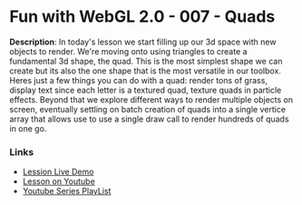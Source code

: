 # Fun with WebGL 2.0 - 007 - Quads

**Description**:
In today's lesson we start filling up our 3d space with new objects to render. We're moving onto using triangles to create a fundamental 3d shape, the quad.  This is the most simplest shape we can create but its also the one shape that is the most versatile in our toolbox. Heres just a few things you can do with a quad: render tons of grass,  display text since each letter is a textured quad, texture quads in particle effects. Beyond that we explore different ways to render multiple objects on screen, eventually settling on batch creation of quads into a single vertice array that allows use to use a single draw call to render hundreds of quads in one go.

### Links
* [Lession Live Demo](http://rawgit.com/sketchpunk/FunWithWebGL2/master/lesson_007/demo.html)
* [Lesson on Youtube](https://www.youtube.com/watch?v=ZkHHjNec3l0)
* [Youtube Series PlayList](https://www.youtube.com/playlist?list=PLMinhigDWz6emRKVkVIEAaePW7vtIkaIF)
